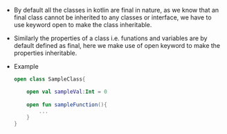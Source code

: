 - By default all the classes in kotlin are final in nature, as we know that an final class cannot be inherited to any classes or interface, we have to use keyword open to make the class inheritable.

- Similarly the properties of a class i.e. funations and variables are by default defined as final, here we make use of open keyword to make the properties inheritable.

- Example 
	```kotlin
	open class SampleClass{

		open val sampleVal:Int = 0
		
		open fun sampleFunction(){
			...
		}
	}
	```
